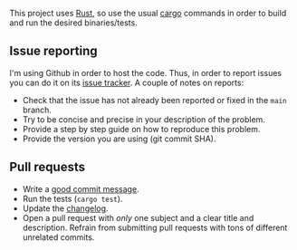 This project uses [Rust](https://www.rust-lang.org/), so use the usual
[cargo](https://doc.rust-lang.org/cargo/) commands in order to build and run the
desired binaries/tests.

## Issue reporting

I'm using Github in order to host the code. Thus, in order to report issues you
can do it on its [issue tracker](https://github.com/mssola/ntools/issues). A
couple of notes on reports:

- Check that the issue has not already been reported or fixed in the `main`
  branch.
- Try to be concise and precise in your description of the problem.
- Provide a step by step guide on how to reproduce this problem.
- Provide the version you are using (git commit SHA).

## Pull requests

- Write a [good commit message](https://chris.beams.io/posts/git-commit/).
- Run the tests (`cargo test`).
- Update the [changelog](./CHANGELOG.md).
- Open a pull request with *only* one subject and a clear title and description.
  Refrain from submitting pull requests with tons of different unrelated
  commits.

